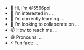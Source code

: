 - 👋 Hi, I’m @5566pol
- 👀 I’m interested in ...
- 🌱 I’m currently learning ...
- 💞️ I’m looking to collaborate on ...
- 📫 How to reach me ...
- 😄 Pronouns: ...
- ⚡ Fun fact: ...

<!---
5566pol/5566pol is a ✨ special ✨ repository because its `README.md` (this file) appears on your GitHub profile.
You can click the Preview link to take a look at your changes.
--->
